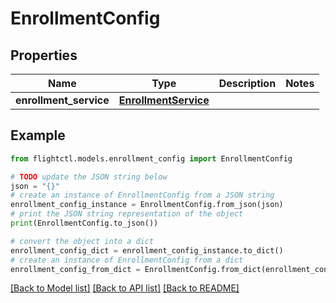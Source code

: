 # EnrollmentConfig


## Properties

Name | Type | Description | Notes
------------ | ------------- | ------------- | -------------
**enrollment_service** | [**EnrollmentService**](EnrollmentService.md) |  | 

## Example

```python
from flightctl.models.enrollment_config import EnrollmentConfig

# TODO update the JSON string below
json = "{}"
# create an instance of EnrollmentConfig from a JSON string
enrollment_config_instance = EnrollmentConfig.from_json(json)
# print the JSON string representation of the object
print(EnrollmentConfig.to_json())

# convert the object into a dict
enrollment_config_dict = enrollment_config_instance.to_dict()
# create an instance of EnrollmentConfig from a dict
enrollment_config_from_dict = EnrollmentConfig.from_dict(enrollment_config_dict)
```
[[Back to Model list]](../README.md#documentation-for-models) [[Back to API list]](../README.md#documentation-for-api-endpoints) [[Back to README]](../README.md)


